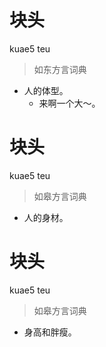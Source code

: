 # 块头
kuae5 teu
> 如东方言词典
- 人的体型。
  - 来啊一个大～。

# 块头
kuae5 teu
> 如皋方言词典
- 人的身材。

# 块头
kuae5 teu
> 如皋方言词典
- 身高和胖瘦。
